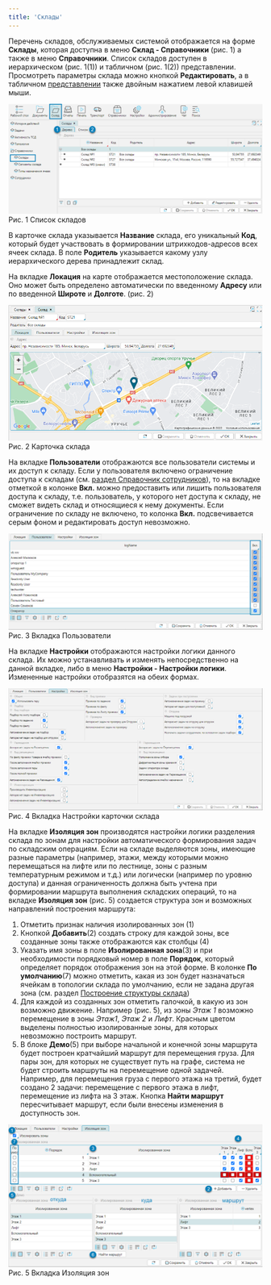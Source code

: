 ```yaml
---
title: 'Склады'
---
```


Перечень складов, обслуживаемых системой отображается на форме **Склады**, которая доступна в меню **Склад - Справочники** (рис. 1) а также в меню **Справочники**. 
Список складов доступен в иерархическом (рис. 1(1)) и табличном (рис. 1(2)) представлении.  Просмотреть параметры склада можно кнопкой **Редактировать**, 
а в табличном [представлении](../common/mode.md) также двойным нажатием левой клавишей мыши.

![](img/stock1.png)  
Рис. 1 Список складов 

В карточке склада указывается **Название** склада, его уникальный **Код**, который будет участвовать в формировании штрихкодов-адресов всех ячеек склада. 
В поле **Родитель** указывается какому узлу иерархического дерева принадлежит склад.

На вкладке **Локация** на карте отображается местоположение склада. Оно может быть определено автоматически по введенному **Адресу** или 
по введенной **Широте** и **Долготе**. (рис. 2)

![](img/stock2.png)  
Рис. 2 Карточка склада

На вкладке **Пользователи** отображаются все пользователи системы и их доступ к складу. Если у пользователя включено ограничение доступа к складам 
(см. [раздел Справочник сотрудников](../control/employee.md)), то на вкладке отметкой в колонке **Вкл.** можно предоставить или 
лишить пользователя доступа к складу, т.е. пользователь, у которого нет доступа к складу, не сможет видеть склад и относящиеся к нему документы. 
Если ограничение по складу не включено, то колонка **Вкл.** подсвечивается серым фоном и редактировать доступ невозможно.

![](img/stock3.png)  
Рис. 3 Вкладка Пользователи  

На вкладке **Настройки** отображаются настройки логики данного склада. Их можно устанавливать и изменять непосредственно на данной вкладке, 
либо в меню **Настройки - Настройки логики**. Измененные настройки отобразятся на обеих формах.

![](img/stock4.png)  
Рис. 4 Вкладка Настройки карточки склада

На вкладке **Изоляция зон** производятся настройки логики разделения склада по зонам для настройки автоматического формирования задач по складским операциям. 
Если на складе выделяются зоны, имеющие разные параметры (например, этажи, между которыми можно перемещаться на лифте или по лестнице, 
зоны с разным температурным режимом и т.д.) или логически (например по уровню доступа) и данная ограниченность должна быть учтена при формировании 
маршрута выполнения складских операций, то на вкладке **Изоляция зон** (рис. 5) создается структура зон и возможных направлений построения маршрута:

1. Отметить признак наличия изолированных зон (1)
2. Кнопкой **Добавить**(2) создать строку для каждой зоны, все созданные зоны также отображаются как столбцы (4)
3. Указать имя зоны в поле **Изолированная зона**(3) и при необходимости порядковый номер в поле **Порядок**, который определяет порядок отображения зон на этой форме. 
В колонке **По умолчанию**(7) можно отметить, какая из зон будет назначаться ячейкам в топологии склада по умолчанию, 
если не задана другая зона (см. раздел [Построение структуры склада](structure.md))
4. Для каждой из созданных зон отметить галочкой, в какую из зон возможно движение. Например (рис. 5), из зоны _Этаж 1_ возможно перемещение в зоны _Этаж1_, 
_Этаж 2_ и _Лифт_.  Красным цветом выделены полностью изолированные зоны, для которых невозможно построить маршрут.
5. В блоке **Демо**(5) при выборе начальной и конечной зоны маршрута будет построен кратчайший маршрут для перемещения груза. 
Для пары зон, для которых не существует путь на графе, система не будет строить маршруты на перемещение одной задачей. 
Например, для перемещения груза с первого этажа на третий, будет создано 2 задачи: перемещение с первого этажа в лифт, перемещение из лифта на 3 этаж. 
Кнопка **Найти маршрут** пересчитывает маршрут, если были внесены изменения в доступность зон.  

![](img/stock5.png)  
Рис. 5 Вкладка Изоляция зон 


